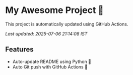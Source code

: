 # My Awesome Project 🚀

This project is automatically updated using GitHub Actions.

_Last updated: 2025-07-06 21:14:08 IST_

## Features
- Auto-update README using Python 🐍
- Auto Git push with GitHub Actions 🤖
